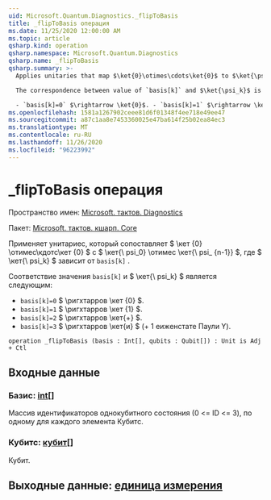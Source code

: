 ```yaml
---
uid: Microsoft.Quantum.Diagnostics._flipToBasis
title: _flipToBasis операция
ms.date: 11/25/2020 12:00:00 AM
ms.topic: article
qsharp.kind: operation
qsharp.namespace: Microsoft.Quantum.Diagnostics
qsharp.name: _flipToBasis
qsharp.summary: >-
  Applies unitaries that map $\ket{0}\otimes\cdots\ket{0}$ to $\ket{\psi_0} \otimes \ket{\psi_{n - 1}}$, where $\ket{\psi_k}$ depends on `basis[k]`.

  The correspondence between value of `basis[k]` and $\ket{\psi_k}$ is the following:

  - `basis[k]=0` $\rightarrow \ket{0}$. - `basis[k]=1` $\rightarrow \ket{1}$. - `basis[k]=2` $\rightarrow \ket{+}$. - `basis[k]=3` $\rightarrow \ket{i}$ ( +1 eigenstate of Pauli Y ).
ms.openlocfilehash: 1581a1267902ceee81d6f01348f4ee718e49ee47
ms.sourcegitcommit: a87c1aa8e7453360025e47ba614f25b02ea84ec3
ms.translationtype: MT
ms.contentlocale: ru-RU
ms.lasthandoff: 11/26/2020
ms.locfileid: "96223992"
---
```

# <a name="_fliptobasis-operation"></a>_flipToBasis операция

Пространство имен: [Microsoft. тактов. Diagnostics](xref:Microsoft.Quantum.Diagnostics)

Пакет: [Microsoft. тактов. кшарп. Core](https://nuget.org/packages/Microsoft.Quantum.QSharp.Core)


Применяет унитариес, который сопоставляет $ \кет {0} \отимес\кдотс\кет {0} $ с $ \кет{\ psi_0} \отимес \кет{\ psi_ {n-1}} $, где $ \кет{\ psi_k} $ зависит от `basis[k]` .

Соответствие значения `basis[k]` и $ \кет{\ psi_k} $ является следующим:

- `basis[k]=0` $ \ригхтарров \кет {0} $.
- `basis[k]=1` $ \ригхтарров \кет {1} $.
- `basis[k]=2` $ \ригхтарров \кет{+} $.
- `basis[k]=3` $ \ригхтарров \кет{и} $ (+ 1 еиженстате Паули Y).

```qsharp
operation _flipToBasis (basis : Int[], qubits : Qubit[]) : Unit is Adj + Ctl
```


## <a name="input"></a>Входные данные

### <a name="basis--int"></a>Базис: [int](xref:microsoft.quantum.lang-ref.int)[]

Массив идентификаторов однокубитного состояния (0 <= ID <= 3), по одному для каждого элемента Кубитс.


### <a name="qubits--qubit"></a>Кубитс: [кубит](xref:microsoft.quantum.lang-ref.qubit)[]

Кубит.



## <a name="output--unit"></a>Выходные данные: [единица измерения](xref:microsoft.quantum.lang-ref.unit)

